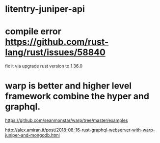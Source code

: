 # litentry-juniper-api

# compile error https://github.com/rust-lang/rust/issues/58840
  fix it via upgrade rust version to 1.36.0

# warp is better and higher level framework combine the hyper and graphql.
https://github.com/seanmonstar/warp/tree/master/examples

http://alex.amiran.it/post/2018-08-16-rust-graphql-webserver-with-warp-juniper-and-mongodb.html

#
